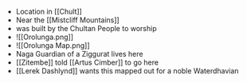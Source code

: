 - Location in [[Chult]]
- Near the [[Mistcliff Mountains]]
- was built by the Chultan People to worship
- ![[Orolunga.png]]
- ![[Orolunga Map.png]]
- Naga Guardian of a Ziggurat lives here
- [[Zitembe]] told [[Artus Cimber]] to go here
- [[Lerek Dashlynd]] wants this mapped out for a noble Waterdhavian